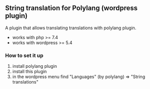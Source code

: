 ## String translation for Polylang (wordpress plugin)

A plugin that allows translating translations with polylang plugin.

- works with php >= 7.4
- works with wordpress >= 5.4


### How to set it up
1. install polylang plugin
2. install this plugin
3. in the wordpress menu find "Languages" (by polylang) => "String translations"
